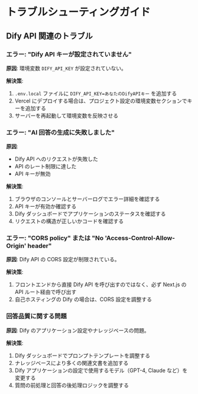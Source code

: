 # トラブルシューティングガイド

## Dify API 関連のトラブル

### エラー: "Dify API キーが設定されていません"

**原因**: 環境変数 `DIFY_API_KEY` が設定されていない。

**解決策**:

1. `.env.local` ファイルに `DIFY_API_KEY=あなたのDifyAPIキー` を追加する
2. Vercel にデプロイする場合は、プロジェクト設定の環境変数セクションでキーを追加する
3. サーバーを再起動して環境変数を反映させる

### エラー: "AI 回答の生成に失敗しました"

**原因**:

- Dify API へのリクエストが失敗した
- API のレート制限に達した
- API キーが無効

**解決策**:

1. ブラウザのコンソールとサーバーログでエラー詳細を確認する
2. API キーが有効か確認する
3. Dify ダッシュボードでアプリケーションのステータスを確認する
4. リクエストの構造が正しいかコードを確認する

### エラー: "CORS policy" または "No 'Access-Control-Allow-Origin' header"

**原因**: Dify API の CORS 設定が制限されている。

**解決策**:

1. フロントエンドから直接 Dify API を呼び出すのではなく、必ず Next.js の API ルート経由で呼び出す
2. 自己ホスティングの Dify の場合は、CORS 設定を調整する

### 回答品質に関する問題

**原因**: Dify のアプリケーション設定やナレッジベースの問題。

**解決策**:

1. Dify ダッシュボードでプロンプトテンプレートを調整する
2. ナレッジベースにより多くの関連文書を追加する
3. Dify アプリケーションの設定で使用するモデル（GPT-4, Claude など）を変更する
4. 質問の前処理と回答の後処理ロジックを調整する
